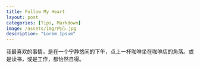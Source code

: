 ```yaml
---
title: Follow My Heart
layout: post
categories: [Tips, Markdown]
image: /assets/img/内心.jpg
description: "Lorem Ipsum"
---
```

我最喜欢的事情，是在一个宁静悠闲的下午，点上一杯咖啡坐在咖啡店的角落。或是读书，或是工作，都怡然自得。